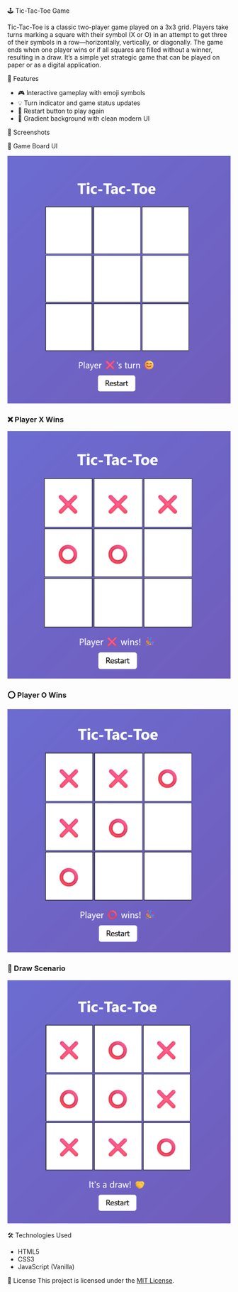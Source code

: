  🕹️ Tic-Tac-Toe Game

Tic-Tac-Toe is a classic two-player game played on a 3x3 grid. Players take turns marking a square with
their symbol (X or O) in an attempt to get three of their symbols in a row—horizontally, vertically, or
diagonally. The game ends when one player wins or if all squares are filled without a winner, resulting in a
draw. It’s a simple yet strategic game that can be played on paper or as a digital application.


🚀 Features

- 🎮 Interactive gameplay with emoji symbols
- 💡 Turn indicator and game status updates
- 🔁 Restart button to play again
- 🎨 Gradient background with clean modern UI

📸 Screenshots

🧩 Game Board UI

![Game UI](images/1.png)

### ❌ Player X Wins

![Player X wins](images/3.png)

### ⭕ Player O Wins

![Player O wins](images/4.png)

### 🤝 Draw Scenario

![Draw](images/2.png)



🛠️ Technologies Used

* HTML5
* CSS3
* JavaScript (Vanilla)

📃 License
This project is licensed under the [MIT License](LICENSE).

